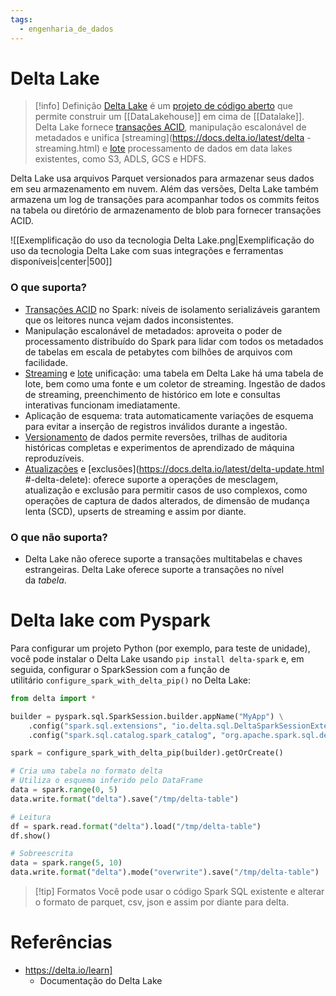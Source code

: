 ```yaml
---
tags:
  - engenharia_de_dados
---
```

# Delta Lake

> [!info] Definição
> [Delta Lake](https://delta.io/) é um [projeto de código aberto](https://github.com/delta-io/delta) que permite construir um [[DataLakehouse]] em cima de [[Datalake]]. Delta Lake fornece [transações ACID](https://docs.delta.io/latest/concurrency-control.html), manipulação escalonável de metadados e unifica [streaming](https://docs.delta.io/latest/delta -streaming.html) e [lote](https://docs.delta.io/latest/delta-batch.html) processamento de dados em data lakes existentes, como S3, ADLS, GCS e HDFS.

Delta Lake usa arquivos Parquet versionados para armazenar seus dados em seu armazenamento em nuvem. Além das versões, Delta Lake também armazena um log de transações para acompanhar todos os commits feitos na tabela ou diretório de armazenamento de blob para fornecer transações ACID.

![[Exemplificação do uso da tecnologia Delta Lake.png|Exemplificação do uso da tecnologia Delta Lake com suas integrações e ferramentas disponíveis|center|500]]

### O que suporta?

- [Transações ACID](https://docs.delta.io/latest/concurrency-control.html) no Spark: níveis de isolamento serializáveis ​​garantem que os leitores nunca vejam dados inconsistentes.
- Manipulação escalonável de metadados: aproveita o poder de processamento distribuído do Spark para lidar com todos os metadados de tabelas em escala de petabytes com bilhões de arquivos com facilidade.
- [Streaming](https://docs.delta.io/latest/delta-streaming.html) e [lote](https://docs.delta.io/latest/delta-batch.html) unificação: uma tabela em Delta Lake há uma tabela de lote, bem como uma fonte e um coletor de streaming. Ingestão de dados de streaming, preenchimento de histórico em lote e consultas interativas funcionam imediatamente.
- Aplicação de esquema: trata automaticamente variações de esquema para evitar a inserção de registros inválidos durante a ingestão.
- [Versionamento](https://docs.delta.io/latest/delta-batch.html#-deltatimetravel) de dados permite reversões, trilhas de auditoria históricas completas e experimentos de aprendizado de máquina reproduzíveis.
- [Atualizações](https://docs.delta.io/latest/delta-update.html#-delta-merge) e [exclusões](https://docs.delta.io/latest/delta-update.html #-delta-delete): oferece suporte a operações de mesclagem, atualização e exclusão para permitir casos de uso complexos, como operações de captura de dados alterados, de dimensão de mudança lenta (SCD), upserts de streaming e assim por diante.

### O que não suporta?

- Delta Lake não oferece suporte a transações multitabelas e chaves estrangeiras. Delta Lake oferece suporte a transações no nível da _tabela_.

# Delta lake com Pyspark

Para configurar um projeto Python (por exemplo, para teste de unidade), você pode instalar o Delta Lake usando `pip install delta-spark` e, em seguida, configurar o SparkSession com a função de utilitário `configure_spark_with_delta_pip()` no Delta Lake:

```python
from delta import *

builder = pyspark.sql.SparkSession.builder.appName("MyApp") \
    .config("spark.sql.extensions", "io.delta.sql.DeltaSparkSessionExtension") \
    .config("spark.sql.catalog.spark_catalog", "org.apache.spark.sql.delta.catalog.DeltaCatalog")

spark = configure_spark_with_delta_pip(builder).getOrCreate()

# Cria uma tabela no formato delta
# Utiliza o esquema inferido pelo DataFrame
data = spark.range(0, 5)
data.write.format("delta").save("/tmp/delta-table")

# Leitura
df = spark.read.format("delta").load("/tmp/delta-table") 
df.show()

# Sobreescrita
data = spark.range(5, 10)
data.write.format("delta").mode("overwrite").save("/tmp/delta-table")

```

> [!tip] Formatos
> Você pode usar o código Spark SQL existente e alterar o formato de parquet, csv, json e assim por diante para delta.


# Referências

- https://delta.io/learn]
	- Documentação do Delta Lake